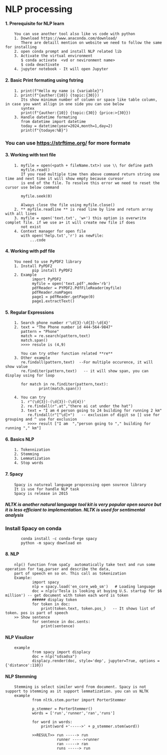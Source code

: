 # NLP processing
#### 1. Prerequisite for NLP learn
        You can use another tool also like vs code with python
        1. Download https://www.anaconda.com/download/
           There are detaill mention on website we need to follow the same for installing
        2. open conda prompt and install NLP related lib
        3. Activate the virtual environment
           $ conda activate  <vd or nevironment name>
           $ coda deactivate 
        4. jupyter notebook - It will open Jupyter   
#### 2. Basic Print formating using fstring
        1. print(f"Hello my name is {variable}")
        2. print(f"{auther:{10}} {topic:{30}})
           Its show minimum number of column or space like table column, in case you want allign in one side you can use below 
           syntex 
           print(f"{auther:{10}} {topic:{30}} {price:>{30}})
        3. Handle datetime formating
           from datetime import datetime
           today = datetime(year=2024,month=1,day=2)
           print(f"{todaye:%B}")

  ### You can use https://strftime.org/ for more formate
#### 3. Working with text file
        1. myfile = open(<path + fileName.txt>) use \\ for define path
           myfile.read()
           If you read multiple time then above command return string one time and next time it will show empty because curesor 
           is end of the file. To resolve this error we need to reset the cursor use below command
           
           myfile.seek(0)

           Always close the file using myfile.close()
        2. ** myfile.readline ** is read line by line and return array with all lines
        3. myfile = open('text.txt', 'w+') this option is overwrite complet file. if we use a+ it will create new file if does 
           not exist
        4. Context manager for open file
           with open('help.txt','r') as newFile:
               ...code
#### 4. Working with pdf file
        You need to use PyPDF2 library
        1. Install PyPDF2
                pip install PyPDF2
        2. Example
                import PyPDF2
                myfile = open('text.pdf',mode='rb')
                pdfReader = PYPDF2.PdfFileReader(myfile)
                pdfReader.numPages
                page1 = pdfReader.getPage(0)
                page1.extractText()
#### 5. Regular Expressions
        1. Search phone number r'\d{3}-\d{3}-\d{4}'
        2. text = "The Phone number id 444-564-9847"
           pattern = "Phone"
           match = re.search(pattern,text)
           match.span()
           >>>> resule is (4,9)

           You can try other function related **re**
        3. Other example
           re.findall(pattern,text)  --For multiple occurence, it will show value
           re.finditer(pattern,text)   -- it will show span, you can display using for loop

           for match in re.finditer(pattern,text):
                   print(match.span())

        4. You can try 
           1. r"(\d{3})-(\d{3})-(\d{4})'
           2. re.findall(r".at","there ai cat under the hat")
           3. text = "I am 4 person going to 24 building for running 2 km"
              re.findall(r"[^\d]+")   -- exclusion of digit so [] use for grouping and ^ use for exclusion
              >>>> result ["I am  ","person going to "," building for running "," km"]  
#### 6. Basics NLP
        1. Tokennization
        2. Stemming
        3. Lemmatization
        4. Stop words
#### 7. Spacy
        Spacy is natureal language propcessing open sourece library
        It is use for handle NLP task
        Spacy is release in 2015
   ##### NLTK is another natural language tool kit is very popular open source but it is less efficiant to implementation. NLTK is used for sentimental analysis
   ### Install Spacy on conda
           conda install -c conda-forge spacy
           python -m spacy download en
#### 8. NLP
        nlp() function from spaCy  automatically take text and run some operation for tag,parser and describe the data,
        part of speech en so on. This call as tokenization
        Example:
                import spacy
                nlp = spacy.load('en_core_web_sm')   # Loading language
                doc = nlp(u'Tesla is looking at buying U.S. startup for $6 million') -- get document with token each word is token
                ###### display token
                for token in doc:
                    print(token.text, token.pos_)   -- It shows list of token. pos is part of speech 
        >> Show sentence 
                for sentence in doc.sents:
                    print(sentence)

#### NLP Visulizer
        example
                from spacy import displacy
                doc = nlp("sdsadsa")
                displacy.render(doc, style='dep', jupyter=True, options = {'distance':110})

#### NLP Stemming
        Stemming is select similer word from document. Spacy is not support to stemming as it support lemmatization. you can us NLTK
        example
                from nltk.stem.porter import PorterStemmer
                
                p_stemmer = PorterStemmer()
                words = ['run','runner','ran','runs']

                for word in words:
                    print(word +'----->' + p_stemmer.stem(word))

                >>RESULT>> run -----> run
                           runner ----->runner
                           ran -----> ran
                           runs -----> run
                
                
           

        
        
